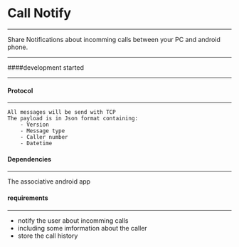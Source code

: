 # Call Notify  

---

Share Notifications about incomming calls between your PC and android phone.

---

####development started



---

#### Protocol

---

	All messages will be send with TCP
	The payload is in Json format containing:
		- Version
		- Message type
		- Caller number
		- Datetime

#### Dependencies 

---

The associative android app

#### requirements

---

- notify the user about incomming calls
- including some imformation about the caller
- store the call history
